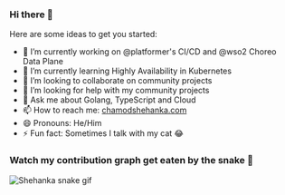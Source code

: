 ### Hi there 👋

Here are some ideas to get you started:

- 🔭 I’m currently working on @platformer's CI/CD and @wso2 Choreo Data Plane 
- 🌱 I’m currently learning Highly Availability in Kubernetes 
- 👯 I’m looking to collaborate on community projects
- 🤔 I’m looking for help with my community projects
- 💬 Ask me about Golang, TypeScript and Cloud
- 📫 How to reach me: <a href="https://chamodshehanka.com" target="_blank">chamodshehanka.com</a>
- 😄 Pronouns: He/Him
- ⚡ Fun fact: Sometimes I talk with my cat 😂

### Watch my contribution graph get eaten by the snake 🐍

![Shehanka snake gif](https://github.com/Shehanka/Shehanka/blob/output/github-contribution-grid-snake.svg)
